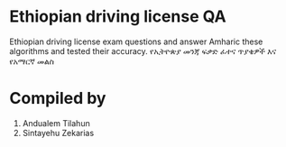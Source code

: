 # Ethiopian driving license QA

Ethiopian driving license exam questions and answer Amharic
these algorithms and tested their accuracy.
የኢትዮጵያ መንጃ ፍቃድ ፈተና ጥያቄዎች እና የአማርኛ መልስ


 

# Compiled by

1. Andualem Tilahun
2. Sintayehu Zekarias


